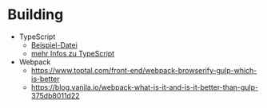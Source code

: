 # Building

- TypeScript
    - [Beispiel-Datei](Typescript_Example.ts)
    - [mehr Infos zu TypeScript](TypeScript_Infos.md)
- Webpack
    - https://www.toptal.com/front-end/webpack-browserify-gulp-which-is-better
    - https://blog.vanila.io/webpack-what-is-it-and-is-it-better-than-gulp-375db8011d22